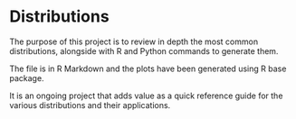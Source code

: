 # Distributions

The purpose of this project is to review in depth the most common distributions, alongside with R and Python commands to generate them.

The file is in R Markdown and the plots have been generated using R base package. 

It is an ongoing project that adds value as a quick reference guide for the various distributions and their applications. 
